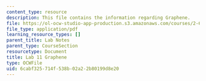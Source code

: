 ```yaml
---
content_type: resource
description: This file contains the information regarding Graphene.
file: https://ol-ocw-studio-app-production.s3.amazonaws.com/courses/2-674-micro-nano-engineering-laboratory-spring-2016/6cabf325714f538b02a22b80199d8e20_MIT2_674S16_LabNote11.pdf
file_type: application/pdf
learning_resource_types: []
parent_title: Lab Notes
parent_type: CourseSection
resourcetype: Document
title: Lab 11 Graphene
type: OCWFile
uid: 6cabf325-714f-538b-02a2-2b80199d8e20
---
```

